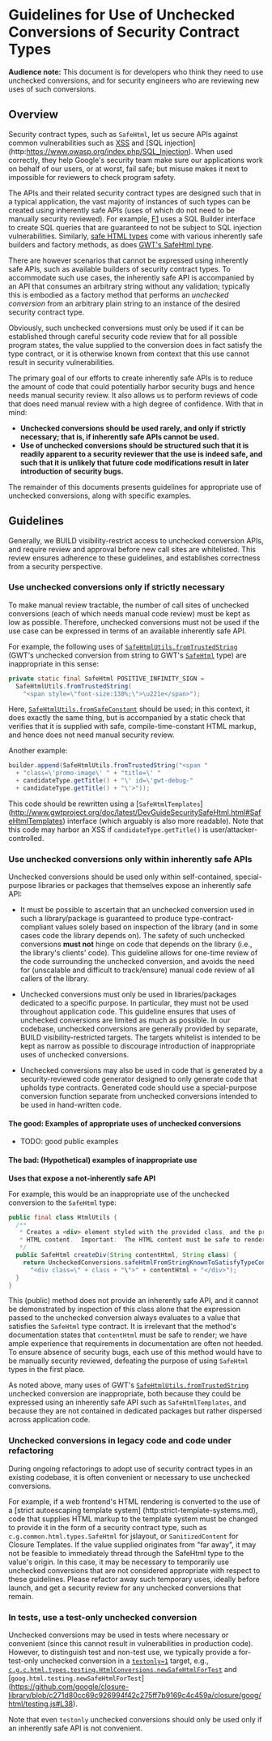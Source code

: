 # Guidelines for Use of Unchecked Conversions of Security Contract Types


**Audience note:** This document is for developers who think they need to use
unchecked conversions, and for security engineers who are reviewing new uses of
such conversions.


## Overview
Security contract types, such as `SafeHtml`, let us secure APIs against common
vulnerabilities such as [XSS](http://www.google.com/about/appsecurity/learning/xss/) and [SQL injection]
(http:https://www.owasp.org/index.php/SQL_Injection). When used correctly, they help Google's security
team make sure our applications work on behalf of our users, or at worst, fail
safe; but misuse makes it next to impossible for reviewers to check program
safety.

The APIs and their related security contract types are designed such that in a
typical application, the vast majority of instances of such types can be
created using inherently safe APIs (uses of which do not need to be manually
security reviewed). For example,
[F1][F1] uses a SQL Builder interface
to create SQL queries that are guaranteed to
not be subject to SQL injection vulnerabilities. Similarly,
[safe HTML types](safehtml-types.md)
come with various inherently safe builders and factory methods, as does
[GWT's SafeHtml type](http:http://www.gwtproject.org/doc/latest/DevGuideSecuritySafeHtml.html).

There are however scenarios that cannot be expressed using inherently safe
APIs, such as available builders of security contract types. To accommodate
such use cases, the inherently safe API is accompanied by an API that consumes
an arbitrary string without any validation; typically this is embodied as a
factory method that performs an *unchecked conversion* from an arbitrary plain
string to an instance of the desired security contract type.

Obviously, such unchecked conversions must only be used if it can be
established through careful security code review that for all possible program
states, the value supplied to the conversion does in fact satisfy the type
contract, or it is otherwise known from context that this use cannot result in
security vulnerabilities.

The primary goal of our efforts to create inherently safe APIs is to reduce the
amount of code that could potentially harbor security bugs and hence needs
manual security review. It also allows us to perform reviews of code that does
need manual review with a high degree of confidence. With that in mind:

* **Unchecked conversions should be used rarely, and only if strictly necessary;
that is, if inherently safe APIs cannot be used.**
* **Use of unchecked conversions should be structured such that it is readily
apparent to a security reviewer that the use is indeed safe, and such that it
is unlikely that future code modifications result in later introduction of
security bugs.**

The remainder of this documents presents guidelines for appropriate use of
unchecked conversions, along with specific examples.

## Guidelines

Generally, we BUILD visibility-restrict access to unchecked
conversion APIs, and require review and approval before new call sites are
whitelisted. This review ensures adherence to these guidelines, and
establishes correctness from a security perspective.

### Use unchecked conversions only if strictly necessary

To make manual review tractable, the number of call sites of unchecked
conversions (each of which needs manual code review) must be kept as low as
possible.  Therefore, unchecked conversions must not be used if the use case
can be expressed in terms of an available inherently safe API.

For example, the following uses of
[`SafeHtmlUtils.fromTrustedString`][SafeHtmlUtils.fromTrustedString]
(GWT's unchecked conversion from string to GWT's [`SafeHtml`][SafeHtml]
type) are inappropriate in this sense:

```java
private static final SafeHtml POSITIVE_INFINITY_SIGN =
  SafeHtmlUtils.fromTrustedString(
    "<span style=\"font-size:130%;\">\u221e</span>");
```

Here, [`SafeHtmlUtils.fromSafeConstant`][SafeHtmlUtils.fromSafeConstant]
should be used; in this context, it does exactly the same thing, but is
accompanied by a static check that verifies that it is supplied with safe,
compile-time-constant HTML markup, and hence does not need manual security
review.

Another example:

```java
builder.append(SafeHtmlUtils.fromTrustedString("<span "
  + "class=\'promo-image\' " + "title=\' "
  + candidateType.getTitle() + "\' id=\'gwt-debug-"
  + candidateType.getTitle() + "\'>"));
```

This code should be rewritten using a
[`SafeHtmlTemplates`]
(http://www.gwtproject.org/doc/latest/DevGuideSecuritySafeHtml.html#SafeHtmlTemplates)
interface (which arguably is also more readable).  Note that this code may
harbor an XSS if `candidateType.getTitle()` is user/attacker-controlled.

### Use unchecked conversions only within inherently safe APIs

Unchecked conversions should be used only within self-contained,
special-purpose libraries or packages that themselves expose an inherently safe
API:

* It must be possible to ascertain that an unchecked conversion used in such a
library/package is guaranteed to produce type-contract-compliant values solely
based on inspection of the library (and in some cases code the library depends
on). The safety of such unchecked conversions **must not** hinge on code that
depends on the library (i.e., the library's clients' code). This guideline
allows for one-time review of the code surrounding the unchecked
conversion, and avoids the need for (unscalable and difficult to
track/ensure) manual code review of all callers of the library.

* Unchecked conversions must only be used in libraries/packages dedicated to a
specific purpose. In particular, they must not be used throughout application
code. This guideline ensures that uses of unchecked conversions are limited as
much as possible. In our codebase, unchecked conversions are generally provided
by separate, BUILD visibility-restricted targets. The targets whitelist is
intended to be kept as narrow as possible to discourage introduction of
inappropriate uses of unchecked conversions.

* Unchecked conversions may also be used in code that is generated by a
security-reviewed code generator designed to only generate code that upholds
type contracts.  Generated code should use a special-purpose conversion
function separate from unchecked conversions intended to be used in
hand-written code.

#### The good: Examples of appropriate uses of unchecked conversions

* TODO: good public examples

#### The bad: (Hypothetical) examples of inappropriate use

**Uses that expose a not-inherently safe API**

For example, this would be an inappropriate use of the unchecked conversion to
the `SafeHtml` type:

```java
public final class HtmlUtils {
  /**
   * Creates a <div> element styled with the provided class, and the provided
   * HTML content.  Important:  The HTML content must be safe to render.
   */
  public SafeHtml createDiv(String contentHtml, String class) {
    return UncheckedConversions.safeHtmlFromStringKnownToSatisfyTypeContract(
      "<div class=\" + class + "\">" + contentHtml + "</div>");
  }
}
```

This (public) method does not provide an inherently safe API, and it cannot be
demonstrated by inspection of this class alone that the expression passed to
the unchecked conversion always evaluates to a value that satisfies the
`SafeHtml` type contract.  It is irrelevant that the method's
documentation states that `contentHtml` must be safe to render; we
have ample experience that requirements in documentation are often not heeded.
To ensure absence of security bugs, each use of this method would have to be
manually security reviewed, defeating the purpose of using
`SafeHtml` types in the first place.

As noted above, many uses of GWT's
[`SafeHtmlUtils.fromTrustedString`][SafeHtmlUtils.fromTrustedString]
unchecked conversion are inappropriate, both because they could be expressed
using an inherently safe API such as `SafeHtmlTemplates`, and because they are
not contained in dedicated packages but rather dispersed across application
code.

### Unchecked conversions in legacy code and code under refactoring

During ongoing refactorings to adopt use of security contract types in an
existing codebase, it is often convenient or necessary to use unchecked
conversions.

For example, if a web frontend's HTML rendering is converted to the use of a
[strict autoescaping template system]
(http:strict-template-systems.md), code
that supplies HTML markup to the template system must be changed to provide it
in the form of a security contract type, such as
`c.g.common.html.types.SafeHtml` for jslayout, or `SanitizedContent`
for Closure Templates. If the value supplied originates from "far away", it may not be
feasible to immediately thread through the SafeHtml type to the value's origin.
In this case, it may be necessary to temporarily use unchecked conversions that
are not considered appropriate with respect to these guidelines.  Please
refactor away such temporary uses, ideally before launch, and get a security
review for any unchecked conversions that remain.


### In tests, use a test-only unchecked conversion

Unchecked conversions may be used in tests where necessary or convenient (since
this cannot result in vulnerabilities in production code). However, to
distinguish test and non-test use, we typically provide a for-test-only
unchecked conversion in a [`testonly=1`](http://bazel.build/docs/be/common-definitions.html#common.testonly) target,
e.g.,
[`c.g.c.html.types.testing.HtmlConversions.newSafeHtmlForTest`][HtmlConversions.newSafeHtmlForTest]
and [`goog.html.testing.newSafeHtmlForTest`]
(https://github.com/google/closure-library/blob/c271d80cc69c926994f42c275ff7b9169c4c459a/closure/goog/html/testing.js#L38).

Note that even `testonly` unchecked conversions should only be used only if an
inherently safe API is not convenient.


[F1]: http://research.google.com/pubs/pub38125.html

[HtmlConversions.newSafeHtmlForTest]: https://static.javadoc.io/com.google.common.html.types/types/0.0/com/google/common/html/types/testing/HtmlConversions.html#newSafeHtmlForTest
[SafeHtmlUtils.fromTrustedString]: http://static.javadoc.io/com.google.gwt/gwt-user/2.7.0/com/google/gwt/safehtml/shared/SafeHtmlUtils.html#fromTrustedString%28java.lang.String%29
[SafeHtml]: http://static.javadoc.io/com.google.gwt/gwt-user/2.7.0/com/google/gwt/safehtml/shared/SafeHtml.html
[SafeHtmlUtils.fromSafeConstant]: http://static.javadoc.io/com.google.gwt/gwt-user/2.7.0/com/google/gwt/safehtml/shared/SafeHtmlUtils.html#fromSafeConstant%28java.lang.String%29


